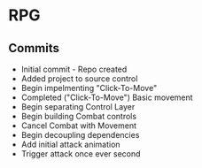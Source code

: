 # RPG

## Commits
* Initial commit - Repo created 
* Added project to source control
* Begin impelmenting "Click-To-Move"
* Completed ("Click-To-Move") Basic movement
* Begin separating Control Layer
* Begin building Combat controls
* Cancel Combat with Movement
* Begin decoupling dependencies
* Add initial attack animation
* Trigger attack once ever second